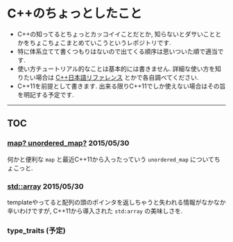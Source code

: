 # C++のちょっとしたこと

* C++の知ってるとちょっとカッコイイことだとか, 知らないとダサいこととかをちょこちょこまとめていこうというレポジトリです.
* 特に体系立てて書くつもりはないので出てくる順序は思いついた順で適当です.
* 使い方チュートリアル的なことは基本的には書きません. 詳細な使い方を知りたい場合は [C++日本語リファレンス](http://cpprefjp.github.io) とかで各自調べてください.
* C++11を前提として書きます. 出来る限りC++11でしか使えない場合はその旨を明記する予定です.

----

## TOC

### [map? unordered_map?](md/map_or_unordered_map.md) 2015/05/30

何かと便利な `map` と最近C++11から入ったっていう `unordered_map` についてちょこっと.

### [std::array](md/std_array.md) 2015/05/30

templateやってると配列の頭のポインタを返しちゃうと失われる情報がなかなか辛いわけですが, C++11から導入された `std:array` の美味しさを.

### type_traits (予定)